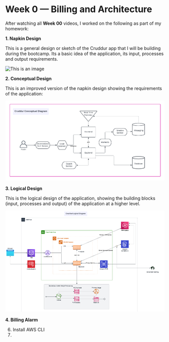 # Week 0 — Billing and Architecture

After watching all **Week 00** videos, I worked on the following as part of my homework:

**1. Napkin Design**

This is a general design or sketch of the Cruddur app that I will be building during the bootcamp. Its a basic idea of the application, its input, processes and output requirements. 

![This is an image](/assets/LogicalDiagram.png)

**2. Conceptual Design**


This is an improved version of the napkin design showing the requirements of the application:

![This is an image](https://github.com/vonrashey/aws-bootcamp-cruddur-2023/blob/main/_docs/assets/Conceptual%20Diagram.png)


**3. Logical Design**

This is the logical design of the application, showing the building blocks (input, processes and output) of the application at a higher level.

![This is an image](https://github.com/vonrashey/aws-bootcamp-cruddur-2023/blob/main/_docs/assets/LogicalDiagram.png)

**4. Billing Alarm**


6. Install AWS CLI
7. 
